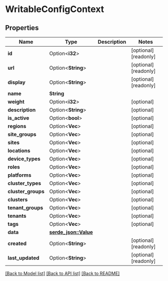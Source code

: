 # WritableConfigContext

## Properties

Name | Type | Description | Notes
------------ | ------------- | ------------- | -------------
**id** | Option<**i32**> |  | [optional][readonly]
**url** | Option<**String**> |  | [optional][readonly]
**display** | Option<**String**> |  | [optional][readonly]
**name** | **String** |  | 
**weight** | Option<**i32**> |  | [optional]
**description** | Option<**String**> |  | [optional]
**is_active** | Option<**bool**> |  | [optional]
**regions** | Option<**Vec<i32>**> |  | [optional]
**site_groups** | Option<**Vec<i32>**> |  | [optional]
**sites** | Option<**Vec<i32>**> |  | [optional]
**locations** | Option<**Vec<i32>**> |  | [optional]
**device_types** | Option<**Vec<i32>**> |  | [optional]
**roles** | Option<**Vec<i32>**> |  | [optional]
**platforms** | Option<**Vec<i32>**> |  | [optional]
**cluster_types** | Option<**Vec<i32>**> |  | [optional]
**cluster_groups** | Option<**Vec<i32>**> |  | [optional]
**clusters** | Option<**Vec<i32>**> |  | [optional]
**tenant_groups** | Option<**Vec<i32>**> |  | [optional]
**tenants** | Option<**Vec<i32>**> |  | [optional]
**tags** | Option<**Vec<String>**> |  | [optional]
**data** | [**serde_json::Value**](.md) |  | 
**created** | Option<**String**> |  | [optional][readonly]
**last_updated** | Option<**String**> |  | [optional][readonly]

[[Back to Model list]](../README.md#documentation-for-models) [[Back to API list]](../README.md#documentation-for-api-endpoints) [[Back to README]](../README.md)


